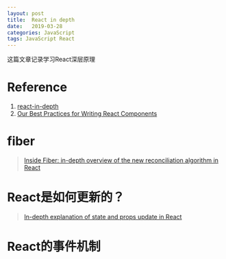 ```yaml
---
layout: post
title:  React in depth
date:   2019-03-28
categories: JavaScript
tags: JavaScript React
---
```


这篇文章记录学习React深层原理

# Reference

1. [react-in-depth](https://medium.com/react-in-depth)
2. [Our Best Practices for Writing React Components](https://engineering.musefind.com/our-best-practices-for-writing-react-components-dec3eb5c3fc8)

# fiber

> [Inside Fiber: in-depth overview of the new reconciliation algorithm in React](https://medium.com/react-in-depth/inside-fiber-in-depth-overview-of-the-new-reconciliation-algorithm-in-react-e1c04700ef6e)

# React是如何更新的？

> [In-depth explanation of state and props update in React](https://medium.com/react-in-depth/in-depth-explanation-of-state-and-props-update-in-react-51ab94563311)

# React的事件机制
